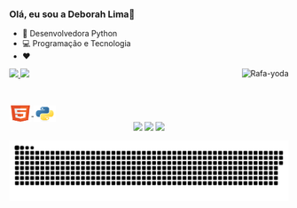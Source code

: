 ### Olá, eu sou a Deborah Lima👋 

- 🐍 Desenvolvedora Python
- 💻 Programação e Tecnologia 
- ❤

<div>
  <a href="https://github.com/Deborahlimaa">
     <img height="150em" src="https://github-readme-stats.vercel.app/api?username=DeborahLimaa&show_icons=false&theme=cobalt&include_all_commits=true&count_private=true"/>
  <img height="150em" src="https://github-readme-stats.vercel.app/api/top-langs/?username=Deborahlimaa&layout=compact&langs_count=7&theme=cobalt"/> 
    
   <img align="right" alt="Rafa-yoda" src="https://cdn.discordapp.com/attachments/795358919417397249/825430589581688872/hi.gif">
</div>
 <br>
  
   ##  
  
 <img align="center" alt="Deb-HTML" height="30" width="40" src="https://raw.githubusercontent.com/devicons/devicon/master/icons/html5/html5-original.svg">
  <img align="center" alt="Deb-Python" height="30" width="40" src="https://raw.githubusercontent.com/devicons/devicon/master/icons/python/python-original.svg"> 
  
  
<div  align="center"> 
  <a href="https://www.instagram.com/deborahlm_" target="_blank"><img src="https://img.shields.io/badge/-Instagram-%23E4405F?style=for-the-badge&logo=instagram&logoColor=white" target="_blank"></a>
  <a href="https://www.linkedin.com/in/deborah-lima-5230a2206" target="_blank"><img src="https://img.shields.io/badge/-LinkedIn-%230077B5?style=for-the-badge&logo=linkedin&logoColor=white" target="_blank"></a> 
  <a href = "mailto:contato.deborahlimaa@gmail.com"><img src="https://img.shields.io/badge/-Gmail-%23333?style=for-the-badge&logo=gmail&logoColor=white" target="_blank"></a>
  
  
  ![Snake animation](https://github.com/DeborahLimaa/DeborahLimaa/blob/output/github-contribution-grid-snake.svg)
 
</div>
 
